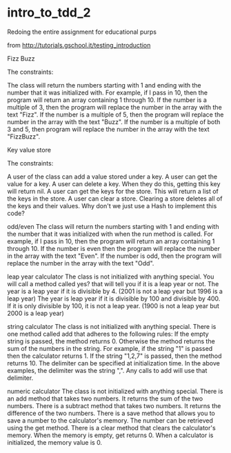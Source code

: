 intro_to_tdd_2
==============

Redoing the entire assignment for educational purps

from http://tutorials.gschool.it/testing_introduction

Fizz Buzz

The constraints:

The class will return the numbers starting with 1 and ending with the number that it was initialized with.
For example, if I pass in 10, then the program will return an array containing 1 through 10.
If the number is a multiple of 3, then the program will replace the number in the array with the text "Fizz".
If the number is a multiple of 5, then the program will replace the number in the array with the text "Buzz".
If the number is a multiple of both 3 and 5, then program will replace the number in the array with the text "FizzBuzz".

Key value store

The constraints:

A user of the class can add a value stored under a key.
A user can get the value for a key.
A user can delete a key. When they do this, getting this key will return nil.
A user can get the keys for the store. This will return a list of the keys in the store.
A user can clear a store. Clearing a store deletes all of the keys and their values.
Why don't we just use a Hash to implement this code?

odd/even
The class will return the numbers starting with 1 and ending with the number that it was initialized with when the run method is called.
For example, if I pass in 10, then the program will return an array containing 1 through 10.
If the number is even then the program will replace the number in the array with the text "Even".
If the number is odd, then the program will replace the number in the array with the text "Odd".

leap year calculator
The class is not initialized with anything special. You will call a method called yes? that will tell you if it is a leap year or not.
The year is a leap year if it is divisible by 4. (2001 is not a leap year but 1996 is a leap year)
The year is leap year if it is divisible by 100 and divisible by 400. If it is only divisible by 100, it is not a leap year.
(1900 is not a leap year but 2000 is a leap year)

string calculator
The class is not initialized with anything special.
There is one method called add that adheres to the following rules:
If the empty string is passed, the method returns 0.
Otherwise the method returns the sum of the numbers in the string.
For example, if the string "1" is passed then the calculator returns 1. If the string "1,2,7" is passed, then the method returns 10.
The delimiter can be specified at initialization time. In the above examples, the delimiter was the string ",".
Any calls to add will use that delimiter.

numeric calculator
The class is not initialized with anything special.
There is an add method that takes two numbers. It returns the sum of the two numbers.
There is a subtract method that takes two numbers. It returns the difference of the two numbers.
There is a save method that allows you to save a number to the calculator's memory. The number can be retrieved using the get method.
There is a clear method that clears the calculator's memory. When the memory is empty, get returns 0.
When a calculator is initialized, the memory value is 0.